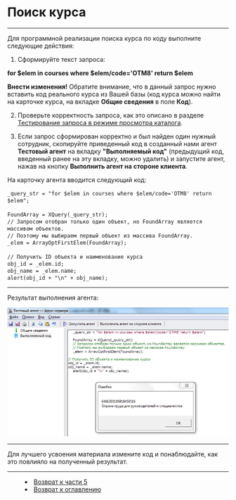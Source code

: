 # Поиск курса
***

Для программной реализации поиска курса по коду выполните следующие действия:

1. Сформируйте текст запроса:

**for $elem in courses where $elem/code='OTM8' return $elem**

**Внести изменения!** Обратите внимание, что в данный запрос нужно вставить код реального курса из Вашей базы (код курса можно найти на карточке курса, на вкладке **Общие сведения** в поле **Код**).


2. Проверьте корректность запроса, как это описано в разделе [Тестирование запроса в режиме просмотра каталога](XQuery_control.md).

3. Если запрос сформирован корректно и был найден один нужный сотрудник, скопируйте приведенный код в созданный нами агент **Тестовый агент** на вкладку **"Выполняемый код"** (предыдущий код, введенный ранее на эту вкладку, можно удалить) и запустите агент, нажав на кнопку **Выполнить агент на стороне клиента**.

На карточку агента вводится следующий код:

    _query_str = "for $elem in courses where $elem/code='OTM8' return $elem";
    
    FoundArray = XQuery(_query_str);
    // Запросом отобран только один объект, но FoundArray является массивом объектов.
    // Поэтому мы выбираем первый объект из массива FoundArray.
    _elem = ArrayOptFirstElem(FoundArray);

    // Получить ID объекта и наименование курса
    obj_id = _elem.id;
    obj_name = _elem.name;
    alert(obj_id + "\n" + obj_name);

---

Результат выполнения агента:

![](course03.png)

---

Для лучшего усвоения материала измените код и понаблюдайте, как это повлияло на полученный результат.


***

<dd><li> <a href="5_practical_realization.md"> Возврат к части 5</a></dd>

<dd><li> <a href="README.md"> Возврат к оглавлению</a></dd>
